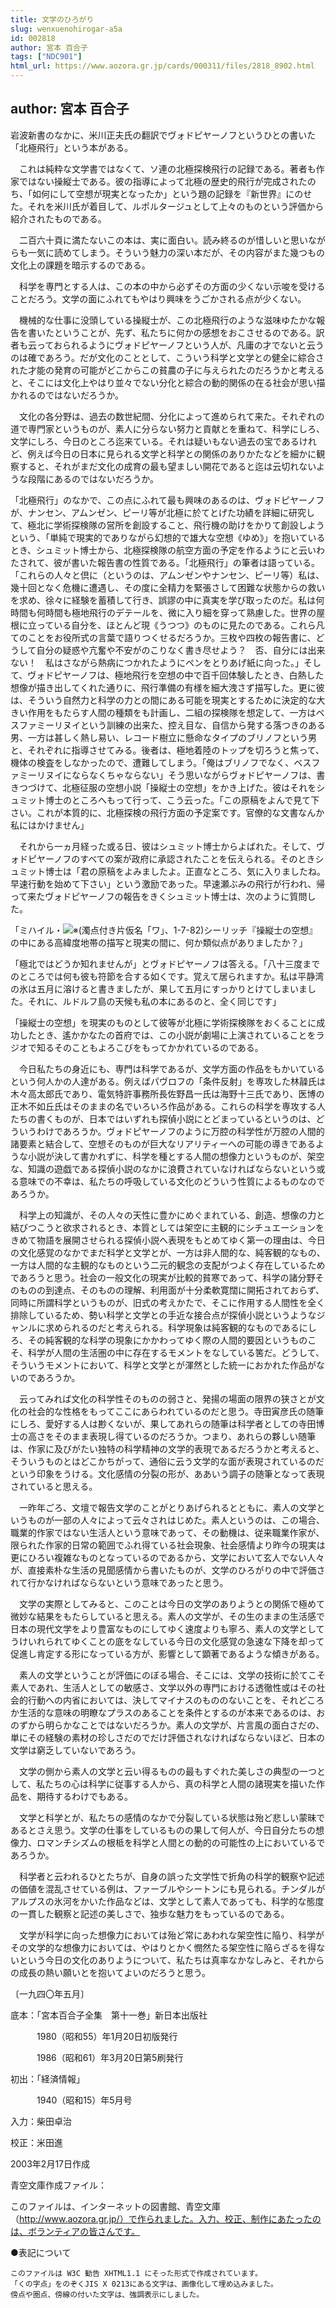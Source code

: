 ```yaml
---
title: 文学のひろがり
slug: wenxuenohirogar-a5a
id: 002818
author: 宮本 百合子
tags: ["NDC901"]
html_url: https://www.aozora.gr.jp/cards/000311/files/2818_8902.html
---
```


## author: 宮本 百合子

岩波新書のなかに、米川正夫氏の翻訳でヴォドピヤーノフというひとの書いた「北極飛行」という本がある。

　これは純粋な文学書ではなくて、ソ連の北極探検飛行の記録である。著者も作家ではない操縦士である。彼の指導によって北極の歴史的飛行が完成されたのち、「如何にして空想が現実となったか」という題の記録を『新世界』にのせた。それを米川氏が着目して、ルポルタージュとして上々のものという評価から紹介されたものである。

　二百六十頁に満たないこの本は、実に面白い。読み終るのが惜しいと思いながらも一気に読めてしまう。そういう魅力の深い本だが、その内容がまた幾つもの文化上の課題を暗示するのである。

　科学を専門とする人は、この本の中から必ずその方面の少くない示唆を受けることだろう。文学の面にふれてもやはり興味をうごかされる点が少くない。

　機械的な仕事に没頭している操縦士が、この北極飛行のような滋味ゆたかな報告を書いたということが、先ず、私たちに何かの感想をおこさせるのである。訳者も云っておられるようにヴォドピヤーノフという人が、凡庸の才でないと云うのは確であろう。だが文化のこととして、こういう科学と文学との健全に綜合された才能の発育の可能がどこからこの貧農の子に与えられたのだろうかと考えると、そこには文化上やはり並々でない分化と綜合の動的関係の在る社会が思い描かれるのではないだろうか。

　文化の各分野は、過去の数世紀間、分化によって進められて来た。それぞれの道で専門家というものが、素人に分らない努力と貢献とを重ねて、科学にしろ、文学にしろ、今日のところ迄来ている。それは疑いもない過去の宝であるけれど、例えば今日の日本に見られる文学と科学との関係のありかたなどを細かに観察すると、それがまだ文化の成育の最も望ましい開花であると迄は云切れないような段階にあるのではないだろうか。

「北極飛行」のなかで、この点にふれて最も興味のあるのは、ヴォドピヤーノフが、ナンセン、アムンゼン、ピーリ等が北極に於てとげた功績を詳細に研究して、極北に学術探検隊の営所を創設すること、飛行機の助けをかりて創設しようという、「単純で現実的でありながら幻想的で雄大な空想《ゆめ》」を抱いているとき、シュミット博士から、北極探検隊の航空方面の予定を作るようにと云いわたされて、彼が書いた報告書の性質である。「北極飛行」の筆者は語っている。「これらの人々と倶に（というのは、アムンゼンやナンセン、ピーリ等）私は、幾十回となく危機に遭遇し、その度に全精力を緊張さして困難な状態からの救いを求め、徐々に経験を蓄積して行き、誤謬の中に真実を学び取ったのだ。私は何時間も何時間も極地飛行のデテールを、微に入り細を穿って熟慮した。世界の屋根に立っている自分を、ほとんど現《うつつ》のものに見たのである。これら凡てのことをお役所式の言葉で語りつくせるだろうか。三枚や四枚の報告書に、どうして自分の疑惑や亢奮や不安がのこりなく書き尽せよう？　否、自分には出来ない！　私はさながら熱病につかれたようにペンをとりあげ紙に向った。」そして、ヴォドピヤーノフは、極地飛行を空想の中で百千回体験したとき、白熱した想像が描き出してくれた通りに、飛行準備の有様を細大洩さず描写した。更に彼は、そういう自然力と科学の力との間にある可能を現実とするために決定的な大きい作用をもたらす人間の種類をも計画し、二組の探検隊を想定して、一方はベスファミーリヌイという訓練の出来た、控え目な、自信から発する落つきのある男、一方は甚しく熱し易い、レコード樹立に懸命なタイプのブリノフという男と、それぞれに指導させてみる。後者は、極地着陸のトップを切ろうと焦って、機体の検査をしなかったので、遭難してしまう。「俺はブリノフでなく、ベスファミーリヌイにならなくちゃならない」そう思いながらヴォドピヤーノフは、書きつづけて、北極征服の空想小説「操縦士の空想」をかき上げた。彼はそれをシュミット博士のところへもって行って、こう云った。「この原稿をよんで見て下さい。これが本質的に、北極探検の飛行方面の予定案です。官僚的な文書なんか私にはかけません」

　それから一ヵ月経った或る日、彼はシュミット博士からよばれた。そして、ヴォドピヤーノフのすべての案が政府に承認されたことを伝えられる。そのときシュミット博士は「君の原稿をよみましたよ。正直なところ、気に入りましたね。早速行動を始めて下さい」という激励であった。早速瀬ぶみの飛行が行われ、帰って来たヴォドピヤーノフの報告をきくシュミット博士は、次のように質問した。

「ミハイル・![※(濁点付き片仮名「ワ」、1-7-82)](https://www.aozora.gr.jp/cards/000311/files/../../../gaiji/1-07/1-07-82.png)シーリッチ『操縦士の空想』の中にある高緯度地帯の描写と現実の間に、何か類似点がありましたか？」

「極北ではどうか知れませんが」とヴォドピヤーノフは答える。「八十三度までのところでは何も彼も符節を合する如くです。覚えて居られますか。私は平静湾の氷は五月に溶けると書きましたが、果して五月にすっかりとけてしまいました。それに、ルドルフ島の天候も私の本にあるのと、全く同じです」

「操縦士の空想」を現実のものとして彼等が北極に学術探検隊をおくることに成功したとき、遙かかなたの首府では、この小説が劇場に上演されていることをラジオで知るそのこともよろこびをもってかかれているのである。

　今日私たちの身近にも、専門は科学であるが、文学方面の作品をもかいているという何人かの人達がある。例えばパヴロフの「条件反射」を専攻した林髞氏は木々高太郎氏であり、電気特許事務所長佐野昌一氏は海野十三氏であり、医博の正木不如丘氏はそのままの名でいろいろ作品がある。これらの科学を専攻する人たちの書くものが、日本ではいずれも探偵小説にとどまっているというのは、どういうわけであろうか。ヴォドピヤーノフのように万腔の科学性が万腔の人間的諸要素と結合して、空想そのものが巨大なリアリティーへの可能の導きであるような小説が決して書かれずに、科学を種とする人間の想像力というものが、架空な、知識の遊戯である探偵小説のなかに浪費されていなければならないという或る意味での不幸は、私たちの呼吸している文化のどういう性質によるものなのであろうか。

　科学上の知識が、その人々の天性に豊かにめぐまれている、創造、想像の力と結びつこうと欲求されるとき、本質としては架空に主観的にシチュエーションをきめて物語を展開させられる探偵小説へ表現をもとめてゆく第一の理由は、今日の文化感覚のなかでまだ科学と文学とが、一方は非人間的な、純客観的なもの、一方は人間的な主観的なものという二元的観念の支配がつよく存在しているためであろうと思う。社会の一般文化の現実が比較的貧寒であって、科学の諸分野そのものの到達点、そのものの理解、利用面が十分柔軟寛闊に開拓されておらず、同時に所謂科学というものが、旧式の考えかたで、そこに作用する人間性を全く排除しているため、勢い科学と文学との手近な接合点が探偵小説というようなジャンルに求められるのだと考えられる。科学現象は純客観的なものであるにしろ、その純客観的な科学の現象にかかわってゆく際の人間的要因というものこそ、科学が人間の生活圏の中に存在するモメントをなしている筈だ。どうして、そういうモメントにおいて、科学と文学とが渾然とした統一におかれた作品がないのであろうか。

　云ってみれば文化の科学性そのものの弱さと、発揚の場面の限界の狭さとが文化の社会的な性格をもってここにあらわれているのだと思う。寺田寅彦氏の随筆にしろ、愛好する人は尠くないが、果してあれらの随筆は科学者としての寺田博士の高さをそのまま表現し得ているのだろうか。つまり、あれらの夥しい随筆は、作家に及びがたい独特の科学精神の文学的表現であるだろうかと考えると、そういうものとはどこかちがって、通俗に云う文学的な面が表現されているのだという印象をうける。文化感情の分裂の形が、ああいう調子の随筆となって表現されていると思える。

　一昨年ごろ、文壇で報告文学のことがとりあげられるとともに、素人の文学というものが一部の人々によって云々されはじめた。素人というのは、この場合、職業的作家ではない生活人という意味であって、その動機は、従来職業作家が、限られた作家的日常の範囲でふれ得ている社会現象、社会感情より昨今の現実は更にひろい複雑なものとなっているのであるから、文学において玄人でない人々が、直接素朴な生活の見聞感情から書いたものが、文学のひろがりの中で評価されて行かなければならないという意味であったと思う。

　文学の実際としてみると、このことは今日の文学のありようとの関係で極めて微妙な結果をもたらしていると思える。素人の文学が、その生のままの生活感で日本の現代文学をより豊富なものにしてゆく速度よりも寧ろ、素人の文学としてうけいれられてゆくことの底をなしている今日の文化感覚の急速な下降を却って促進し肯定する形になっている方が、影響として顕著であるような傾きがある。

　素人の文学ということが評価にのぼる場合、そこには、文学の技術に於てこそ素人であれ、生活人としての敏感さ、文学以外の専門における透徹性或はその社会的行動への内省においては、決してマイナスのもののないことを、それどころか生活的な意味の明瞭なプラスのあることを条件とするのが本来であるのは、おのずから明らかなことではないだろうか。素人の文学が、片言風の面白さだの、単にその経験の素材の珍しさだのでだけ評価されなければならないほど、日本の文学は窮乏していないであろう。

　文学の側から素人の文学と云い得るものの最もすぐれた美しさの典型の一つとして、私たちの心は科学に従事する人から、真の科学と人間の諸現実を描いた作品を、期待するわけでもある。

　文学と科学とが、私たちの感情のなかで分裂している状態は殆ど悲しい蒙昧であるとさえ思う。文学の仕事をしているものの果して何人が、今日自分たちの想像力、ロマンチシズムの根柢を科学と人間との動的の可能性の上においているであろうか。

　科学者と云われるひとたちが、自身の誤った文学性で折角の科学的観察や記述の価値を混乱させている例は、ファーブルやシートンにも見られる。チンダルがアルプスの氷河をかいた作品などは、文学として素人であっても、科学的な態度の一貫した観察と記述の美しさで、独歩な魅力をもっているのである。

　文学が科学に向った想像力においては殆ど常にあわれな架空性に陥り、科学がその文学的な想像力においては、やはりとかく憫然たる架空性に陥らざるを得ないという今日の文化のありようについて、私たちは真率なかなしみと、それからの成長の熱い願いとを抱いてよいのだろうと思う。

〔一九四〇年五月〕













底本：「宮本百合子全集　第十一巻」新日本出版社


　　　1980（昭和55）年1月20日初版発行

　　　1986（昭和61）年3月20日第5刷発行

初出：「経済情報」

　　　1940（昭和15）年5月号

入力：柴田卓治

校正：米田進

2003年2月17日作成

青空文庫作成ファイル：

このファイルは、インターネットの図書館、青空文庫（http://www.aozora.gr.jp/）で作られました。入力、校正、制作にあたったのは、ボランティアの皆さんです。











●表記について


	このファイルは W3C 勧告 XHTML1.1 にそった形式で作成されています。
	「くの字点」をのぞくJIS X 0213にある文字は、画像化して埋め込みました。
	傍点や圏点、傍線の付いた文字は、強調表示にしました。